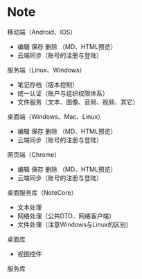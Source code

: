 # Note

移动端（Android、IOS）
- 编辑 保存 删除 （MD、HTML预览）
- 云端同步（账号的注册与登陆）

服务端（Linux、Windows）
- 笔记存档（版本控制）
- 统一认证（账户与组织权限体系）
- 文件服务（文本、图像、音频、视频、其它）

桌面端（Windows、Mac、Linux）
- 编辑 保存 删除 （MD、HTML预览）
- 云端同步（账号的注册与登陆）

网页端（Chrome）
- 编辑 保存 删除 （MD、HTML预览）
- 云端同步（账号的注册与登陆）

桌面服务库（NoteCore）
- 文本处理
- 网络处理（公共DTO、网络客户端）
- 文件处理（注意Windows与Linux的区别）

桌面库
- 视图控件

服务库
